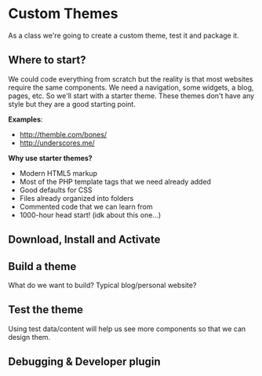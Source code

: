 # Custom Themes

As a class we're going to create a custom theme, test it and package it. 

## Where to start?

We could code everything from scratch but the reality is that most websites require the same components. We need a navigation, some widgets, a blog, pages, etc. So we'll start with a starter theme. These themes don't have any style but they are a good starting point.

**Examples**:

* http://themble.com/bones/
* http://underscores.me/


**Why use starter themes?**

* Modern HTML5 markup
* Most of the PHP template tags that we need already added
* Good defaults for CSS
* Files already organized into folders
* Commented code that we can learn from
* 1000-hour head start! (idk about this one...)

## Download, Install and Activate

## Build a theme

What do we want to build? Typical blog/personal website?

## Test the theme

Using test data/content will help us see more components so that we can design them. 

## Debugging & Developer plugin


 
